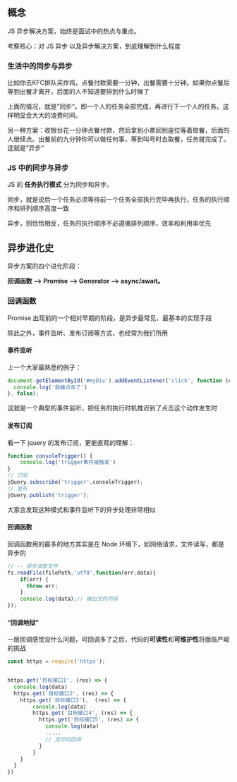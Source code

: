 ## 概念

JS 异步解决方案，始终是面试中的热点与重点。

考察核心：对 JS 异步 以及异步解决方案，到底理解到什么程度

### 生活中的同步与异步

比如你去KFC排队买炸鸡，点餐付款需要一分钟，出餐需要十分钟。如果你点餐后等到出餐才离开，后面的人不知道要排到什么时候了

上面的情况，就是”同步“。即一个人的任务全部完成，再进行下一个人的任务。这样明显会大大的浪费时间。

另一种方案：收银台花一分钟点餐付款，然后拿到小票回到座位等着取餐，后面的人继续点。出餐前的九分钟你可以做任何事，等到叫号时去取餐，任务就完成了。这就是”异步“

### JS 中的同步与异步

JS 的 **任务执行模式** 分为同步和异步。

同步，就是说后一个任务必须等待前一个任务全部执行完毕再执行，任务的执行顺序和排列顺序高度一致

异步，则恰恰相反，任务的执行顺序不必遵循排列顺序，效率和利用率优先

## 异步进化史

异步方案的四个进化阶段：

**回调函数 —> Promise —> Generator —> async/await。**

### 回调函数

Promise 出现前的一个相对早期的阶段，是异步最常见、最基本的实现手段

除此之外，事件监听、发布订阅等方式，也经常为我们所用

#### 事件监听

上一个大家最熟悉的例子：

```javascript
document.getElementById('#myDiv').addEventListener('click', function (e) {
  console.log('我被点击了')
}, false);
```

这就是一个典型的事件监听，把任务的执行时机推迟到了点击这个动作发生时

#### 发布订阅

看一下 jquery 的发布订阅，更能直观的理解：

```javascript
function consoleTrigger() {
    console.log('trigger事件被触发')
}
// 订阅
jQuery.subscribe('trigger',consoleTrigger);
// 发布
jQuery.publish('trigger');
```

大家会发现这种模式和事件监听下的异步处理非常相似

#### 回调函数

回调函数用的最多的地方其实是在 Node 环境下，如网络请求，文件读写，都是异步的

```javascript
// -- 异步读取文件
fs.readFile(filePath,'utf8',function(err,data){
    if(err) {
      throw err;
    }
    console.log(data);// 输出文件内容
});
```

#### “回调地狱”

一层回调感觉没什么问题，可回调多了之后，代码的**可读性**和**可维护性**将面临严峻的挑战

```javascript
const https = require('https');


https.get('目标接口1', (res) => {
  console.log(data)
  https.get('目标接口2', (res) => {
    https.get('目标接口3'),  (res) => {
        console.log(data)
        https.get('目标接口4', (res) => {
          https.get('目标接口5', (res) => {
            console.log(data)
            .....
            // 无尽的回调
          }
        }
    }
  }
})
```
